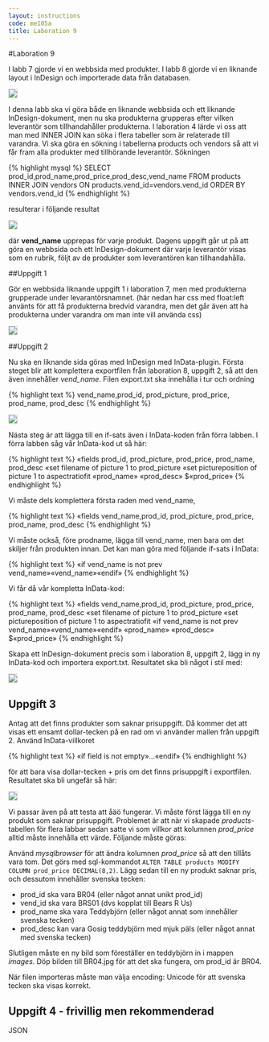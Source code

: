 ```yaml
---
layout: instructions
code: me105a
title: Laboration 9
---
```


<style>
pre {white-space: pre-wrap;}
img { 
   border:1px solid #CCCCCC;
}
</style>

#Laboration 9

I labb 7 gjorde vi en webbsida med produkter. I labb 8 gjorde vi en liknande layout i InDesign och importerade data från databasen. 

![](im9/bild1.png)

I denna labb ska vi göra både en liknande webbsida och ett liknande InDesign-dokument, men nu ska produkterna grupperas efter vilken leverantör som tillhandahåller produkterna. I laboration 4 lärde vi oss att man med INNER JOIN kan söka i flera tabeller som är relaterade till varandra. Vi ska göra en sökning i tabellerna products och vendors så att vi får fram alla produkter med tillhörande leverantör. Sökningen 

{% highlight mysql %}
SELECT prod_id,prod_name,prod_price,prod_desc,vend_name 
FROM products INNER JOIN vendors ON products.vend_id=vendors.vend_id 
ORDER BY vendors.vend_id
{% endhighlight %}

resulterar i följande resultat

![](im9/bild2.png)

där **vend_name** upprepas för varje produkt. Dagens uppgift går ut på att göra en webbsida och ett InDesign-dokument där varje leverantör visas som en rubrik, följt av de produkter som leverantören kan tillhandahålla. 

##Uppgift 1

Gör en webbsida liknande uppgift 1 i laboration 7, men med produkterna grupperade under levarantörsnamnet. (här nedan har css med float:left använts för att få produkterna bredvid varandra, men det går även att ha produkterna under varandra om man inte vill använda css)

![](im9/bild3.png)

##Uppgift 2

Nu ska en liknande sida göras med InDesign med InData-plugin. Första steget blir att komplettera exportfilen från laboration 8, uppgift 2, så att den även innehåller *vend_name*. Filen export.txt ska innehålla i tur och ordning 

{% highlight text %}
vend_name,prod_id, prod_picture, prod_price, prod_name, prod_desc
{% endhighlight %}

![](im9/bild4.png)

Nästa steg är att lägga till en if-sats även i InData-koden från förra labben. I förra labben såg vår InData-kod ut så här:

{% highlight text %}
«fields prod_id, prod_picture, prod_price, prod_name, prod_desc
«set filename of picture 1 to prod_picture
«set pictureposition of picture 1 to aspectratiofit
«prod_name»
«prod_desc»
$«prod_price»
{% endhighlight %}

Vi måste dels komplettera första raden med vend_name, 

{% highlight text %}
«fields vend_name,prod_id, prod_picture, prod_price, prod_name, prod_desc
{% endhighlight %}

Vi måste också, före prodname, lägga till vend_name, men bara om det skiljer från produkten innan. Det kan man göra med följande if-sats i InData:

{% highlight text %}
«if vend_name is not prev vend_name»«vend_name»«endif»
{% endhighlight %}

Vi får då vår kompletta InData-kod:

{% highlight text %}
«fields vend_name,prod_id, prod_picture, prod_price, prod_name, prod_desc
«set filename of picture 1 to prod_picture
«set pictureposition of picture 1 to aspectratiofit
«if vend_name is not prev vend_name»«vend_name»«endif»
«prod_name»
«prod_desc»
$«prod_price»
{% endhighlight %}

Skapa ett InDesign-dokument precis som i laboration 8, uppgift 2, lägg in ny InData-kod och importera export.txt. Resultatet ska bli något i stil med:

![](im9/bild5.png)

## Uppgift 3

Antag att det finns produkter som saknar prisuppgift. Då kommer det att visas ett ensamt dollar-tecken på en rad om vi använder mallen från uppgift 2. Använd InData-villkoret 

{% highlight text %}
«if field is not empty»...«endif»
{% endhighlight %}

för att bara visa dollar-tecken + pris om det finns prisuppgift i exportfilen. Resultatet ska bli ungefär så här:

![](im9/exportutanpris.png)

Vi passar även på att testa att åäö fungerar. Vi måste först lägga till en ny produkt som saknar prisuppgift. Problemet är att när vi skapade *products*-tabellen för flera labbar sedan satte vi som villkor att kolumnen *prod_price* alltid måste innehålla ett värde. Följande måste göras:

Använd *mysqlbrowser* för att ändra kolumnen *prod_price* så att den tillåts vara tom. Det görs med sql-kommandot `ALTER TABLE products MODIFY COLUMN prod_price DECIMAL(8,2)`. Lägg sedan till en ny produkt saknar pris, och dessutom innehåller svenska tecken:

- prod_id ska vara BR04 (eller något annat unikt prod_id)
- vend_id ska vara BRS01 (dvs kopplat till Bears R Us)
- prod_name ska vara Teddybjörn (eller något annat som innehåller svenska tecken)
- prod_desc kan vara Gosig teddybjörn med mjuk päls (eller något annat med svenska tecken)

Slutligen måste en ny bild som föreställer en teddybjörn in i mappen *images*. Döp bilden till BR04.jpg för att det ska fungera, om prod_id är BR04. 

När filen importeras måste man välja encoding: Unicode för att svenska tecken ska visas korrekt. 

## Uppgift 4 - frivillig men rekommenderad

JSON